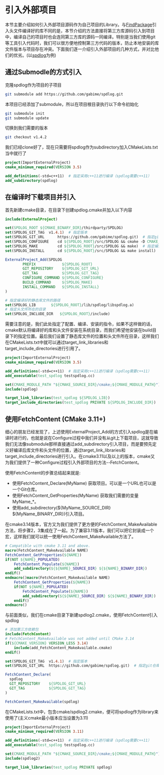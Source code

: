 # 引入外部项目
本节主要介绍如何引入外部项目源码作为自己项目的Library。与[FindPackage](FindPackage/README.md)引入头文件编译好的库不同的是，本节介绍的方法直接将第三方库源码引入到项目中，编译自己的项目时也会连同第三方库的源码一同编译。特别是当我们使用git等工具引入代码时，我们可以很方便地控制第三方代码的版本，防止本地安装的库文件版本与项目存在冲突。下面我们逐一介绍引入外部项目的几种方式，并对比他们的优劣。(以[spdlog](https://github.com/gabime/spdlog)为例)

## 通过Submodle的方式引入
克隆spdlog作为项目的子项目
```bash
git submodule add https://github.com/gabime/spdlog.git
```
本项目已经添加了submodule，所以在项目根目录执行以下命令初始化
```bash
git submodule init
git submodule update
```
切换到我们需要的版本
```bash
git checkout v1.4.2
```
我们已经clone好了，现在只需要将spdlog作为subdirectory加入CMakeLists.txt当中就行了
```cmake
project(ImportExternalProject)
cmake_minimum_required(VERSION 3.5)

add_definitions(-std=c++11)  # 指定采用c++11进行编译（spdlog需要c++11）
add_subdirectory(spdlog)
```

## 在编译时下载项目并引入
首先新建cmake目录，在目录下创建spdlog.cmake并加入以下内容
```cmake
include(ExternalProject)

set(SPDLOG_ROOT ${CMAKE_BINARY_DIR}/thirdparty/SPDLOG)
set(SPDLOG_GIT_TAG  v1.4.1)  # 指定版本
set(SPDLOG_GIT_URL      https://github.com/gabime/spdlog.git)  # 指定git仓库地址
set(SPDLOG_CONFIGURE    cd ${SPDLOG_ROOT}/src/SPDLOG && cmake -D CMAKE_INSTALL_PREFIX=${SPDLOG_ROOT} .)  # 指定配置指令（注意此处修改了安装目录，否则默认情况下回安装到系统目录）
set(SPDLOG_MAKE         cd ${SPDLOG_ROOT}/src/SPDLOG && make)  # 指定编译指令（需要覆盖默认指令，进入我们指定的SPDLOG_ROOT目录下）
set(SPDLOG_INSTALL      cd ${SPDLOG_ROOT}/src/SPDLOG && make install)  # 指定安装指令（需要覆盖默认指令，进入我们指定的SPDLOG_ROOT目录下）

ExternalProject_Add(SPDLOG
        PREFIX            ${SPDLOG_ROOT}
        GIT_REPOSITORY    ${SPDLOG_GIT_URL}
        GIT_TAG           ${SPDLOG_GIT_TAG}
        CONFIGURE_COMMAND ${SPDLOG_CONFIGURE}
        BUILD_COMMAND     ${SPDLOG_MAKE}
        INSTALL_COMMAND   ${SPDLOG_INSTALL}
)

# 指定编译好的静态库文件的路径
set(SPDLOG_LIB       ${SPDLOG_ROOT}/lib/spdlog/libspdlog.a)
# 指定头文件所在的目录
set(SPDLOG_INCLUDE_DIR   ${SPDLOG_ROOT}/include)
```
需要注意的是，我们此处指定了配置、编译、安装的指令，如果不这样做的话，cmake默认将编译好的库和头文件安装在系统目录，而我们希望他安装在build目录下的指定位置。最后我们设置了静态库文件的位置和头文件所在目录，这样我们在CMakeLists.txt中就可以通过target_link_libraries和target_include_directories进行引用了。
```cmake
project(ImportExternalProject)
cmake_minimum_required(VERSION 3.5)

add_definitions(-std=c++11)  # 指定采用c++11进行编译（spdlog需要c++11）
add_executable(test_spdlog testspdlog.cc)

set(CMAKE_MODULE_PATH "${CMAKE_SOURCE_DIR}/cmake;${CMAKE_MODULE_PATH}")
include(spdlog)

target_link_libraries(test_spdlog ${SPDLOG_LIB})
target_include_directories(test_spdlog PRIVATE ${SPDLOG_INCLUDE_DIR})
```

## 使用FetchContent (CMake 3.11+)
细心的朋友已经发现了，上述使用ExternalProject_Add的方式引入spdlog是在编译时进行的，也就是说在Configure过程中我们并没有从git上下载项目，这就导致我们无法像submodule那样直接通过add_subdirectory引入项目，而是要预先定义好编译后库文件和头文件的位置，通过target_link_libraries和target_include_directories进行引入。在cmake3.11以及以上的版本，cmake又为我们提供了一种Configure过程引入外部项目的方法--FetchContent。

使用FetchContent的步骤总结起来就是:

- 使用FetchContent_Declare(MyName) 获取项目。可以是一个URL也可以是一个Git仓库。
- 使用FetchContent_GetProperties(MyName) 获取我们需要的变量MyName_*。
- 使用add_subdirectory(${MyName_SOURCE_DIR} ${MyName_BINARY_DIR})引入项目。

在cmake3.14版本，官方又为我们提供了更方便的FetchContent_MakeAvailable方法，将步骤2，3集成在了一起。为了兼容3.11版本，我们可以把它封装成一个宏，这样我们就可以统一使用FetchContent_MakeAvailable方法了。
```cmake
# Campatible with cmake 3.11 and above.
macro(FetchContent_MakeAvailable NAME)
FetchContent_GetProperties(${NAME})
if(NOT ${NAME}_POPULATED)
    FetchContent_Populate(${NAME})
    add_subdirectory(${${NAME}_SOURCE_DIR} ${${NAME}_BINARY_DIR})
endif()
endmacro()macro(FetchContent_MakeAvailable NAME)
    FetchContent_GetProperties(${NAME})
    if(NOT ${NAME}_POPULATED)
        FetchContent_Populate(${NAME})
        add_subdirectory(${${NAME}_SOURCE_DIR} ${${NAME}_BINARY_DIR})
    endif()
endmacro()
```
与前面类似，我们在cmake目录下新建spdlog2.cmake，使用FetchContent引入spdlog
```cmake
# 添加第三方依赖包
include(FetchContent)
# FetchContent_MakeAvailable was not added until CMake 3.14
if(${CMAKE_VERSION} VERSION_LESS 3.14)
    include(add_FetchContent_MakeAvailable.cmake)
endif()

set(SPDLOG_GIT_TAG  v1.4.1)  # 指定版本
set(SPDLOG_GIT_URL  https://github.com/gabime/spdlog.git)  # 指定git仓库地址

FetchContent_Declare(
  spdlog
  GIT_REPOSITORY    ${SPDLOG_GIT_URL}
  GIT_TAG           ${SPDLOG_GIT_TAG}
)

FetchContent_MakeAvailable(spdlog)
```
在CMakeLists.txt中，包含cmake/spdlog2.cmake，便可将spdlog作为library来使用了(主义cmake最小版本应当设置为3.11)
```cmake
project(ImportExternalProject)
cmake_minimum_required(VERSION 3.11)

add_definitions(-std=c++11)  # 指定采用c++11进行编译（spdlog需要c++11）
add_executable(test_spdlog testspdlog.cc)

set(CMAKE_MODULE_PATH "${CMAKE_SOURCE_DIR}/cmake;${CMAKE_MODULE_PATH}")
include(spdlog2)

target_link_libraries(test_spdlog PRIVATE spdlog)
```